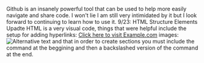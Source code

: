 Github is an insanely powerful tool that can be used to help more easily navigate and share code. I won't lie I am still very intimidated by it but I look forward to continuing to learn how to use it.
9/23: HTML Structure Elements Upadte
HTML is a very visual code, things that were helpful include the setup for adding hyperlinks:
<a href="https://www.example.com">Click here to visit Example.com</a>
images: <img src="image.jpg" alt="Alternative text">
and that in order to create sections you must include the command at the beggining and then a backslashed version of the command at the end. 
